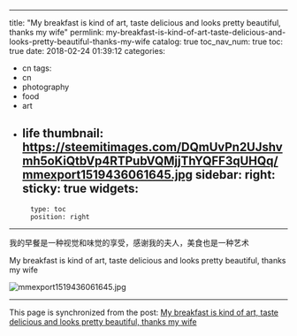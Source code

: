 
---
title: "My breakfast is kind of art, taste delicious and looks pretty beautiful, thanks my wife"
permlink: my-breakfast-is-kind-of-art-taste-delicious-and-looks-pretty-beautiful-thanks-my-wife
catalog: true
toc_nav_num: true
toc: true
date: 2018-02-24 01:39:12
categories:
- cn
tags:
- cn
- photography
- food
- art
- life
thumbnail: https://steemitimages.com/DQmUvPn2UJshvmh5oKiQtbVp4RTPubVQMjjThYQFF3qUHQq/mmexport1519436061645.jpg
sidebar:
    right:
        sticky: true
widgets:
    -
        type: toc
        position: right
---


我的早餐是一种视觉和味觉的享受，感谢我的夫人，美食也是一种艺术

My breakfast is kind of art, taste delicious and looks pretty beautiful, thanks my wife

![mmexport1519436061645.jpg](https://steemitimages.com/DQmUvPn2UJshvmh5oKiQtbVp4RTPubVQMjjThYQFF3qUHQq/mmexport1519436061645.jpg)

- - -

This page is synchronized from the post: [My breakfast is kind of art, taste delicious and looks pretty beautiful, thanks my wife](https://steemit.com/@andrewma/my-breakfast-is-kind-of-art-taste-delicious-and-looks-pretty-beautiful-thanks-my-wife)
